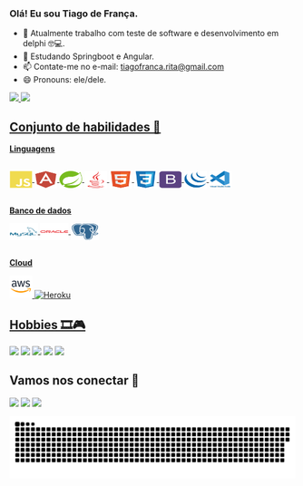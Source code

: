 ### Olá! Eu sou Tiago de França.

- 🔭 Atualmente trabalho com teste de software e desenvolvimento em delphi 🤓💻.
- 🌱 Estudando Springboot e Angular.
- 📫 Contate-me no e-mail: tiagofranca.rita@gmail.com
- 😄 Pronouns: ele/dele.

<div>
  <a href="https://github.com/tiagofrancarita">
  <img height="180em" src="https://github-readme-stats.vercel.app/api?username=tiagofrancarita&show_icons=true&theme=dark&include_all_commits=true&count_private=true"/>
  <img height="180em" src="https://github-readme-stats.vercel.app/api/top-langs/?username=tiagofrancarita&layout=compact&langs_count=7&theme=dark"/>
</div>
  
## Conjunto de habilidades 💪

**Linguagens**
<div style="display: inline_block"><br>
  <img align="center" title="JavaScript" alt="Tiago-Js" height="30" width="40" src="https://raw.githubusercontent.com/devicons/devicon/master/icons/javascript/javascript-plain.svg">
  <img align="center" title="AngularJs" alt="Tiago-AngularJS" height="30" width="40" src="https://raw.githubusercontent.com/devicons/devicon/master/icons/angularjs/angularjs-plain.svg">
  <img align="center" title="Spring Boot" alt="Tiago-Spring" height="30" width="40" src="https://raw.githubusercontent.com/devicons/devicon/master/icons/spring/spring-original.svg">
  <img align="center" title="Java" alt="Tiago-Java" height="30" width="40" src="https://raw.githubusercontent.com/devicons/devicon/master/icons/java/java-plain.svg">
  <img align="center" title="HTML" alt="Tiago-HTML" height="30" width="40" src="https://raw.githubusercontent.com/devicons/devicon/master/icons/html5/html5-original.svg">
  <img align="center" title="CSS" alt="Tiago-CSS" height="30" width="40" src="https://raw.githubusercontent.com/devicons/devicon/master/icons/css3/css3-original.svg">
  <img align="center" title="BootStrap" alt="Tiago-BootStrapp" height="30" width="40" src="https://raw.githubusercontent.com/devicons/devicon/master/icons/bootstrap/bootstrap-plain.svg">
  <img align="center" title="JQuery" alt="Tiago-JQuery" height="30" width="40" src="https://raw.githubusercontent.com/devicons/devicon/master/icons/jquery/jquery-plain.svg">
  <img align="center" title="VScode" alt="Tiago-VScode" height="30" width="40" src="https://raw.githubusercontent.com/devicons/devicon/master/icons/vscode/vscode-original-wordmark.svg">
</div>
  
<br>
  
**Banco de dados**
<div style="display: inline_block">
  <img align="center" title="MySql" alt="Tiago-MySql" height="30" width="50" src="https://raw.githubusercontent.com/devicons/devicon/master/icons/mysql/mysql-plain-wordmark.svg">
  <img align="center" title="Oracle" alt="Tiago-Oracle" height="30" width="50" src="https://raw.githubusercontent.com/devicons/devicon/master/icons/oracle/oracle-original.svg">
  <img align="center" title="PostgreSql" alt="Tiago-PostgreSQL" height="30" width="50" src="https://raw.githubusercontent.com/devicons/devicon/master/icons/postgresql/postgresql-plain.svg">
</div>
  
  <br>
  
**Cloud**
<div style="display: inline_block">
  <img title="AWS" alt="AWS" width="40px" src="https://raw.githubusercontent.com/github/explore/main/topics/aws/aws.png">  
  <img title="Heroku" alt="Heroku" width="40px" src="https://img.icons8.com/color/48/000000/heroku.png">
</div>
  
## Hobbies 🎞🎮
  
<div style="display: inline_block">
  <a target="_blank"><img src="https://img.shields.io/badge/PlayStation-003791?style=for-the-badge&logo=playstation&logoColor=white" target="_blank"></a>
  <a target="_blank"><img src="https://img.shields.io/badge/Steam-000000?style=for-the-badge&logo=steam&logoColor=white" target="_blank"></a>
  <a target="_blank"><img src="https://img.shields.io/badge/Counter_Strike-000000?style=for-the-badge&logo=counter-strike&logoColor=white" target="_blank"></a>
  <a target="_blank"><img src="https://img.shields.io/badge/Netflix-E50914?style=for-the-badge&logo=netflix&logoColor=white" target="_blank"></a>
   <a  target="_blank"><img src="https://img.shields.io/badge/Amazon%20Prime-00A8E1?style=for-the-badge&logo=netflix&logoColor=white" target="_blank"></a>
 
    
</div>
  

## Vamos nos conectar :handshake:

<div style="display: inline_block">
 <a href="https://discord.gg/franca.tiago#9503" target="_blank"><img src="https://img.shields.io/badge/Discord-7289DA?style=for-the-badge&logo=discord&logoColor=white" target="_blank"></a>
  <a href = "mailto:tiagofranca.rita@gmail.com"><img src="https://img.shields.io/badge/Gmail-D14836?style=for-the-badge&logo=gmail&logoColor=white" target="_blank"></a>
  <a href="https://www.linkedin.com/in/tiago-fran%C3%A7a-2495b277/" target="_blank"><img src="https://img.shields.io/badge/-LinkedIn-%230077B5?style=for-the-badge&logo=linkedin&logoColor=white" target="_blank"></a> 
</div>

  ![Snake animation](https://github.com/tiagofrancarita/tiagofrancarita/blob/output/github-contribution-grid-snake.svg)


<!--
**tiagofrancarita/tiagofrancarita** is a ✨ _special_ ✨ repository because its `README.md` (this file) appears on your GitHub profile.
Here are some ideas to get you started:
- 🔭 I’m currently working on ...
- 🌱 I’m currently learning ...
- 👯 I’m looking to collaborate on ...
- 🤔 I’m looking for help with ...
- 💬 Ask me about ...
- 📫 How to reach me: ...
- 😄 Pronouns: ...
- ⚡ Fun fact: ...
-->

